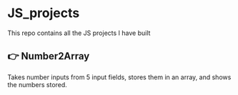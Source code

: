 # JS_projects
This repo contains all the JS projects I have built


## 👉 Number2Array
Takes number inputs from 5 input fields, stores them in an array, and shows the numbers stored.
